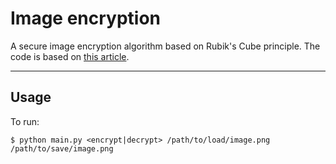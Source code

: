# Image encryption
A secure image encryption algorithm based on Rubik's Cube principle. The code is based on <a href="https://www.hindawi.com/journals/jece/2012/173931/">this article</a>.

<hr>

## Usage
To run:

    $ python main.py <encrypt|decrypt> /path/to/load/image.png /path/to/save/image.png

